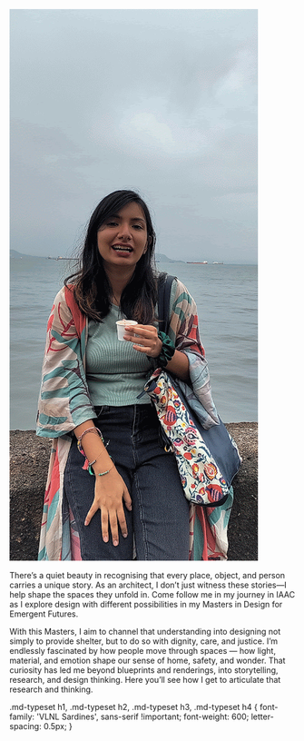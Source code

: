 ![Profile gif](images/Profile_gif.gif)

There’s a quiet beauty in recognising that every place, object, and person carries a unique story. As an architect, I don’t just witness these stories—I help shape the spaces they unfold in. Come follow me in my journey in IAAC as I explore design with different possibilities in my Masters in Design for Emergent Futures. 

With this Masters, I aim to channel that understanding into designing not simply to provide shelter, but to do so with dignity, care, and justice. I’m endlessly fascinated by how people move through spaces — how light, material, and emotion shape our sense of home, safety, and wonder. That curiosity has led me beyond blueprints and renderings, into storytelling, research, and design thinking. Here you’ll see how I get to articulate that research and thinking. 

.md-typeset h1,
.md-typeset h2,
.md-typeset h3,
.md-typeset h4 {
  font-family: 'VLNL Sardines', sans-serif !important;
  font-weight: 600;
  letter-spacing: 0.5px;
}